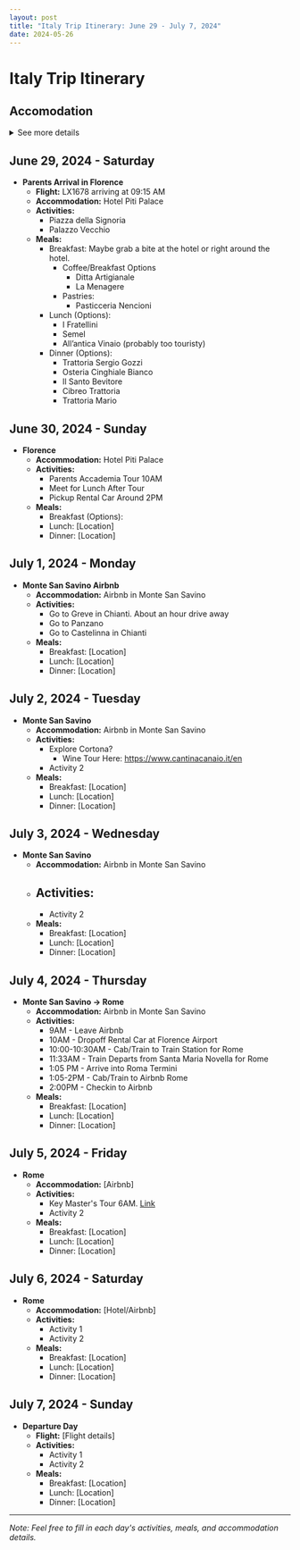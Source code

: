 ```yaml
---
layout: post
title: "Italy Trip Itinerary: June 29 - July 7, 2024"
date: 2024-05-26
---
```


# Italy Trip Itinerary
## Accomodation
<details>
  <summary>See more details</summary>
  <strong>Florence:</strong>
  <ul>
    <li>Pitti Palace Al Ponte Vecchio
      <ul>
        <li><a href="https://www.hotel-bb.com/it/hotel/firenze-pitti-palace-al-ponte-vecchio" target="_blank">Hotel Link</a></li>
        <li>Address: Borgo S. Jacopo, 3/R, 50125 Firenze FI, Italy</li>
      </ul>
    </li>
  </ul>
  <strong>Tuscany:</strong>
  <ul>
    <li>Monte San Savino Airbnb
      <ul>
        <li><a href="https://www.airbnb.com/trips/v1/6e2d859f-cf32-42c2-9907-b6d38a4a8632/ro/RESERVATION2_CHECKIN/HMXH28YRH9" target="_blank">Airbnb Link</a></li>
        <li>Address: Via di Bugiana, 11, Monte San Savino, Toscana 52048, Italy</li>
      </ul>
    </li>
  </ul>
  <strong>Rome:</strong>
  <ul>
    <li>Airbnb Rome
      <ul>
        <li><a href="https://www.airbnb.com/trips/v1/18e2cc24-834f-4908-8700-3d60c0754710/ro/RESERVATION2_CHECKIN/HMBXDJH8TK" target="_blank">Airbnb Link</a></li>
        <li>Address: Viale delle Mura Aurelie, 7/c int. 11/A, Rome, Lazio 00165, Italy</li>
      </ul>
    </li>
  </ul>
</details>

## June 29, 2024 - Saturday
- **Parents Arrival in Florence**
  - **Flight:** LX1678 arriving at 09:15 AM
  - **Accommodation:** Hotel Piti Palace
  - **Activities:**
    - Piazza della Signoria
    - Palazzo Vecchio
  - **Meals:**
    - Breakfast: Maybe grab a bite at the hotel or right around the hotel.
        - Coffee/Breakfast Options
            - Ditta Artigianale
            - La Menagere
        - Pastries:
            - Pasticceria Nencioni
    - Lunch (Options): 
        - I Fratellini
        - Semel
        - All’antica Vinaio (probably too touristy)
    - Dinner (Options): 
        - Trattoria Sergio Gozzi
        - Osteria Cinghiale Bianco
        - Il Santo Bevitore
        - Cibreo Trattoria
        - Trattoria Mario

## June 30, 2024 - Sunday
- **Florence**
  - **Accommodation:** Hotel Piti Palace
  - **Activities:**
    - Parents Accademia Tour 10AM
    - Meet for Lunch After Tour
    - Pickup Rental Car Around 2PM
  - **Meals:**
    - Breakfast (Options):
    - Lunch: [Location]
    - Dinner: [Location]

## July 1, 2024 - Monday
- **Monte San Savino Airbnb**
  - **Accommodation:** Airbnb in Monte San Savino
  - **Activities:**
    - Go to Greve in Chianti. About an hour drive away
    - Go to Panzano
    - Go to Castelinna in Chianti
  - **Meals:**
    - Breakfast: [Location]
    - Lunch: [Location]
    - Dinner: [Location]

## July 2, 2024 - Tuesday
- **Monte San Savino**
  - **Accommodation:** Airbnb in Monte San Savino
  - **Activities:**
    - Explore Cortona?
        - Wine Tour Here: https://www.cantinacanaio.it/en
    - Activity 2
  - **Meals:**
    - Breakfast: [Location]
    - Lunch: [Location]
    - Dinner: [Location]

## July 3, 2024 - Wednesday
- **Monte San Savino**
  - **Accommodation:** Airbnb in Monte San Savino
  - **Activities:**
    - 
    - Activity 2
  - **Meals:**
    - Breakfast: [Location]
    - Lunch: [Location]
    - Dinner: [Location]

## July 4, 2024 - Thursday
- **Monte San Savino -> Rome**
  - **Accommodation:** Airbnb in Monte San Savino
  - **Activities:**
    - 9AM - Leave Airbnb
    - 10AM - Dropoff Rental Car at Florence Airport
    - 10:00-10:30AM - Cab/Train to Train Station for Rome
    - 11:33AM - Train Departs from Santa Maria Novella for Rome
    - 1:05 PM - Arrive into Roma Termini
    - 1:05-2PM - Cab/Train to Airbnb Rome
    - 2:00PM - Checkin to Airbnb
  - **Meals:**
    - Breakfast: [Location]
    - Lunch: [Location]
    - Dinner: [Location]

## July 5, 2024 - Friday
- **Rome**
  - **Accommodation:** [Airbnb]
  - **Activities:**
    - Key Master's Tour 6AM. [Link](https://www.takewalks.com/rome-tours/key-masters-tour-vatican-museums/?gad_source=1&gclid=Cj0KCQjwu8uyBhC6ARIsAKwBGpRd2RgPhOKwtsM1gxox2ky5Sp1s9XuTkVnH9bXbIJDjwsuQndb-NGEaAsnlEALw_wcB&gclsrc=aw.ds)
    - Activity 2
  - **Meals:**
    - Breakfast: [Location]
    - Lunch: [Location]
    - Dinner: [Location]

## July 6, 2024 - Saturday
- **Rome**
  - **Accommodation:** [Hotel/Airbnb]
  - **Activities:**
    - Activity 1
    - Activity 2
  - **Meals:**
    - Breakfast: [Location]
    - Lunch: [Location]
    - Dinner: [Location]

## July 7, 2024 - Sunday
- **Departure Day**
  - **Flight:** [Flight details]
  - **Activities:**
    - Activity 1
    - Activity 2
  - **Meals:**
    - Breakfast: [Location]
    - Lunch: [Location]
    - Dinner: [Location]

---

*Note: Feel free to fill in each day's activities, meals, and accommodation details.*
